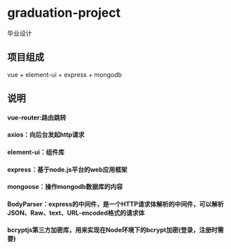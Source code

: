 # graduation-project
毕业设计

## 项目组成
vue + element-ui + express + mongodb

## 说明
#### vue-router:路由跳转
#### axios：向后台发起http请求
#### element-ui：组件库
#### express：基于node.js平台的web应用框架
#### mongoose：操作mongodb数据库的内容
#### BodyParser：express的中间件，是一个HTTP请求体解析的中间件，可以解析JSON、Raw、text、URL-encoded格式的请求体
#### bcryptjs第三方加密库，用来实现在Node环境下的bcrypt加密(登录，注册时需要)
